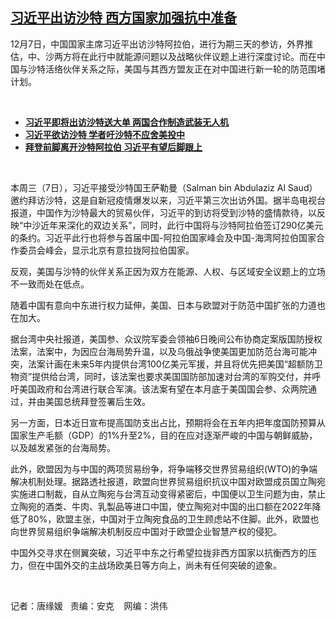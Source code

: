 <!--1670440980000-->
[习近平出访沙特 西方国家加强抗中准备](https://www.rfa.org/mandarin/yataibaodao/junshiwaijiao/tj-12072022141402.html)
------

<p>12月7日，中国国家主席习近平出访沙特阿拉伯，进行为期三天的参访，外界推估，中、沙两方将在此行中就能源问题以及战略伙伴议题上进行深度讨论。而在中国与沙特活络伙伴关系之际，美国与其西方盟友正在对中国进行新一轮的防范围堵计划。</p><p><span class="result-title"> </span></p><ul><li><a href="https://www.rfa.org/mandarin/Xinwen/5-12062022112252.html"><strong>习近平即将出访沙特送大单 两国合作制造武装无人机</strong></a></li><li><strong><a href="https://www.rfa.org/mandarin/yataibaodao/junshiwaijiao/tj-08192022131816.html">习近平欲访沙特 学者吁沙特不应舍美投中</a></strong></li><li><strong><a href="https://www.rfa.org/mandarin/yataibaodao/junshiwaijiao/tj1-08112022120633.html">拜登前脚离开沙特阿拉伯 习近平有望后脚跟上</a></strong></li></ul><p><span class="result-title"> </span></p><p><span style="font-weight: 400;">本周三（7日），习近平接受沙特国王萨勒曼（Salman bin Abdulaziz Al Saud）邀约拜访沙特，这是自新冠疫情爆发以来，习近平第三次出访外国。据半岛电视台报道，中国作为沙特最大的贸易伙伴，习近平的到访将受到沙特的盛情款待，以反映“中沙近年来深化的双边关系”，同时，此行中国将与沙特阿拉伯签订290亿美元的条约。习近平此行也将参与首届中国-阿拉伯国家峰会及中国-海湾阿拉伯国家合作委员会峰会，显示北京有意拉拢阿拉伯国家。</span></p><p><span style="font-weight: 400;">反观，美国与沙特的伙伴关系正因为双方在能源、人权、与区域安全议题上的立场不一致而处在低点。</span></p><p><span style="font-weight: 400;">随着中国有意向中东进行权力延伸，美国、日本与欧盟对于防范中国扩张的力道也在加大。</span></p><p><span style="font-weight: 400;">据台湾中央社报道，美国参、众议院军委会领袖6日晚间公布协商定案版国防授权法案，法案中，为因应台海局势升温，以及乌俄战争使美国更加防范台海可能冲突，法案计画在未来5年内提供台湾100亿美元军援，并且将优先把美国“超额防卫物资”提供给台湾，同时，该法案也要求美国国防部加速对台湾的军购交付，并呼吁美国政府和台湾进行联合军演。该法案有望在本月底于美国国会参、众两院通过，并由美国总统拜登签署后生效。</span></p><p><span style="font-weight: 400;">另一方面，日本近日宣布提高国防支出占比，预期将会在五年内把年度国防预算从国家生产毛额（GDP）的1%升至2%，目的在应对逐渐严峻的中国与朝鲜威胁，以及越发紧张的台海局势。</span></p><p><span style="font-weight: 400;">此外，欧盟因为与中国的两项贸易纷争，将争端移交世界贸易组织(WTO)的争端解决机制处理。据路透社报道，欧盟向世界贸易组织抗议中国对欧盟成员国立陶宛实施进口制裁，自从立陶宛与台湾互动变得紧密后，中国便以卫生问题为由，禁止立陶宛的酒类、牛肉、乳製品等进口中国，使立陶宛对中国的出口额在2022年降低了80%，欧盟主张，中国对于立陶宛食品的卫生顾虑站不住脚。此外，欧盟也向世界贸易组织争端解决机制反应中国对于欧盟企业智慧产权的侵犯。</span></p><p><span style="font-weight: 400;">中国外交寻求在侧翼突破，习近平中东之行希望拉拢非西方国家以抗衡西方的压力，但在中国外交的主战场欧美日等方向上，尚未有任何突破的迹象。</span></p><p><span class="result-title"> </span></p><p><span style="font-weight: 400;">记者：唐缘媛   责编：安克    网编：洪伟</span></p>
